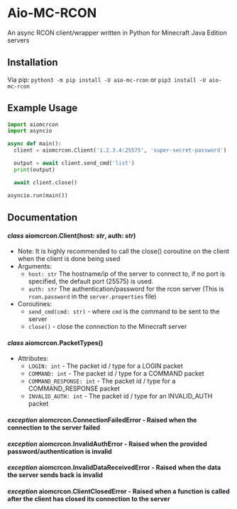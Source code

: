 # Aio-MC-RCON
An async RCON client/wrapper written in Python for Minecraft Java Edition servers

## Installation
Via pip:
```python3 -m pip install -U aio-mc-rcon```
or
```pip3 install -U aio-mc-rcon```

## Example Usage
```py
import aiomcrcon
import asyncio

async def main():
  client = aiomcrcon.Client('1.2.3.4:25575', 'super-secret-password')

  output = await client.send_cmd('list')
  print(output)

  await client.close()

asyncio.run(main())
```

## Documentation
#### *class* aiomcrcon.**Client**(host: *str*, auth: *str*)
* Note: It is highly recommended to call the close() coroutine on the client when the client is done being used
* Arguments:
  * `host: str` The hostname/ip of the server to connect to, if no port is specified, the default port (25575) is used.
  * `auth: str` The authentication/password for the rcon server (This is `rcon.password` in the `server.properties` file)
* Coroutines:
  * `send_cmd(cmd: str)` - where `cmd` is the command to be sent to the server
  * `close()` - close the connection to the Minecraft server

#### *class* aiomcrcon.**PacketTypes**()
* Attributes:
  * `LOGIN: int` - The packet id / type for a LOGIN packet
  * `COMMAND: int` - The packet id / type for a COMMAND packet
  * `COMMAND_RESPONSE: int` - The packet id / type for a COMMAND_RESPONSE packet
  * `INVALID_AUTH: int` - The packet id / type for an INVALID_AUTH packet

#### *exception* aiomcrcon.**ConnectionFailedError** - Raised when the connection to the server failed

#### *exception* aiomcrcon.**InvalidAuthError** - Raised when the provided password/authentication is invalid

#### *exception* aiomcrcon.**InvalidDataReceivedError** - Raised when the data the server sends back is invalid

#### *exception* aiomcrcon.**ClientClosedError** - Raised when a function is called after the client has closed its connection to the server
